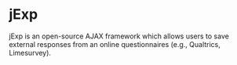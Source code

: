 # jExp
jExp is an open-source AJAX framework which allows users to save external responses from an online questionnaires (e.g., Qualtrics, Limesurvey).

